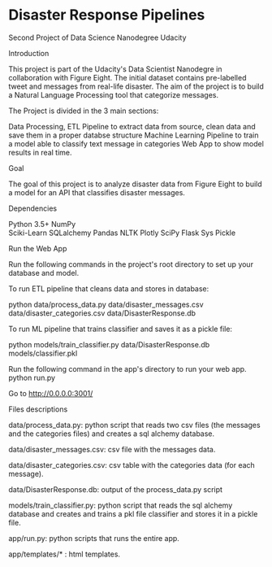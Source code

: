 # Disaster Response Pipelines


Second Project of Data Science Nanodegree Udacity


Introduction 

This project is part of the Udacity's Data Scientist Nanodegre in collaboration with Figure Eight.
The initial dataset contains pre-labelled tweet and messages from real-life disaster. The aim of the project is to build a Natural Language Processing tool that categorize messages.

The Project is divided in the 3 main sections:

Data Processing, ETL Pipeline to extract data from source, clean data and save them in a proper databse structure
Machine Learning Pipeline to train a model able to classify text message in categories
Web App to show model results in real time.


Goal 

The goal of this project is to analyze disaster data from Figure Eight to build a model for an API that classifies disaster messages.


Dependencies 

Python 3.5+ 
NumPy  
Sciki-Learn
SQLalchemy
Pandas
NLTK
Plotly
SciPy
Flask
Sys
Pickle



Run the Web App 

Run the following commands in the project's root directory to set up your database and model.

To run ETL pipeline that cleans data and stores in database:

python data/process_data.py data/disaster_messages.csv data/disaster_categories.csv data/DisasterResponse.db

To run ML pipeline that trains classifier and saves it as a pickle file:

python models/train_classifier.py data/DisasterResponse.db models/classifier.pkl

Run the following command in the app's directory to run your web app. python run.py

Go to http://0.0.0.0:3001/



Files descriptions 


data/process_data.py: python script that reads two csv files (the messages and the categories files) and creates a sql alchemy database.

data/disaster_messages.csv: csv file with the messages data.

data/disaster_categories.csv: csv table with the categories data (for each message).

data/DisasterResponse.db: output of the process_data.py script

models/train_classifier.py: python script that reads the sql alchemy database and creates and trains a pkl file classifier and stores it in a pickle file.

app/run.py: python scripts that runs the entire app.

app/templates/* : html templates.
